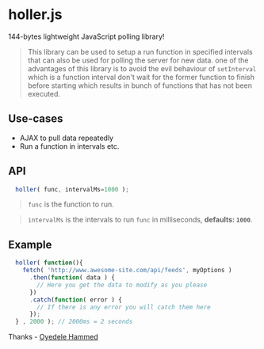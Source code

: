 # holler.js
144-bytes lightweight JavaScript polling library!

> This library can be used to setup a run function in specified intervals that can also be used for polling the server for new data. one of the advantages of this library is to avoid the evil behaviour of `setInterval` which is a function interval don't wait for the former function to finish before starting which results in bunch of functions that has not been executed.
## Use-cases
- AJAX to pull data repeatedly
- Run a function in intervals
etc.

## API
```js
  holler( func, intervalMs=1000 );
```
> `func` is the function to run.

> `intervalMs` is the intervals to run `func` in milliseconds, **defaults: `1000`**.

## Example
```js
  holler( function(){
    fetch( 'http://www.awesome-site.com/api/feeds', myOptions )
      .then(function( data ) {
        // Here you get the data to modify as you please
      })
      .catch(function( error ) {
        // If there is any error you will catch them here
      });
  } , 2000 ); // 2000ms = 2 seconds
```

Thanks - [Oyedele Hammed](https://devhammed.github.io)
